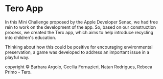 # Tero App
In this Mini Challenge proposed by the Apple Developer Senac, we had free rein to work on the development of the app. So, based on our construction process, we created the Tero app, which aims to help introduce recycling into children's education.

Thinking about how this could be positive for encouraging environmental preservation, a game was developed to address an important issue in a playful way. 

copyright © Barbara Argolo, Cecília Fornazieri, Natan Rodrigues, Rebeca Primo - Tero.


